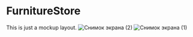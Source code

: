 # FurnitureStore
This is just a mockup layout.
![Снимок экрана (2)](https://user-images.githubusercontent.com/77203734/159211318-e397dda8-9a85-4158-97b2-e4564afbd9f6.png)
![Снимок экрана (1)](https://user-images.githubusercontent.com/77203734/159211336-635f2f3d-b739-4e0b-aac6-15e7acdf6d81.png)
